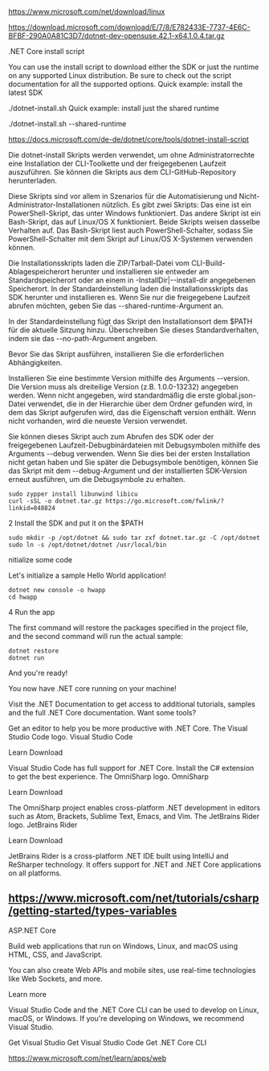https://www.microsoft.com/net/download/linux

https://download.microsoft.com/download/E/7/8/E782433E-7737-4E6C-BFBF-290A0A81C3D7/dotnet-dev-opensuse.42.1-x64.1.0.4.tar.gz

.NET Core install script

You can use the install script to download either the SDK or just the runtime on any supported Linux distribution. Be sure to check out the script documentation for all the supported options.
Quick example: install the latest SDK

./dotnet-install.sh
Quick example: install just the shared runtime

./dotnet-install.sh --shared-runtime

https://docs.microsoft.com/de-de/dotnet/core/tools/dotnet-install-script

Die dotnet-install Skripts werden verwendet, um ohne Administratorrechte eine Installation der CLI-Toolkette und der freigegebenen Laufzeit auszuführen. Sie können die Skripts aus dem CLI-GitHub-Repository herunterladen.

Diese Skripts sind vor allem in Szenarios für die Automatisierung und Nicht-Administrator-Installationen nützlich. Es gibt zwei Skripts: Das eine ist ein PowerShell-Skript, das unter Windows funktioniert. Das andere Skript ist ein Bash-Skript, das auf Linux/OS X funktioniert. Beide Skripts weisen dasselbe Verhalten auf. Das Bash-Skript liest auch PowerShell-Schalter, sodass Sie PowerShell-Schalter mit dem Skript auf Linux/OS X-Systemen verwenden können.

Die Installationsskripts laden die ZIP/Tarball-Datei vom CLI-Build-Ablagespeicherort herunter und installieren sie entweder am Standardspeicherort oder an einem in -InstallDir|--install-dir angegebenen Speicherort. In der Standardeinstellung laden die Installationsskripts das SDK herunter und installieren es. Wenn Sie nur die freigegebene Laufzeit abrufen möchten, geben Sie das --shared-runtime-Argument an.

In der Standardeinstellung fügt das Skript den Installationsort dem $PATH für die aktuelle Sitzung hinzu. Überschreiben Sie dieses Standardverhalten, indem sie das --no-path-Argument angeben.

Bevor Sie das Skript ausführen, installieren Sie die erforderlichen Abhängigkeiten.

Installieren Sie eine bestimmte Version mithilfe des Arguments --version. Die Version muss als dreiteilige Version (z.B. 1.0.0-13232) angegeben werden. Wenn nicht angegeben, wird standardmäßig die erste global.json-Datei verwendet, die in der Hierarchie über dem Ordner gefunden wird, in dem das Skript aufgerufen wird, das die Eigenschaft version enthält. Wenn nicht vorhanden, wird die neueste Version verwendet.

Sie können dieses Skript auch zum Abrufen des SDK oder der freigegebenen Laufzeit-Debugbinärdateien mit Debugsymbolen mithilfe des Arguments --debug verwenden. Wenn Sie dies bei der ersten Installation nicht getan haben und Sie später die Debugsymbole benötigen, können Sie das Skript mit dem --debug-Argument und der installierten SDK-Version erneut ausführen, um die Debugsymbole zu erhalten. 



    sudo zypper install libunwind libicu
    curl -sSL -o dotnet.tar.gz https://go.microsoft.com/fwlink/?linkid=848824

2
Install the SDK and put it on the $PATH

    sudo mkdir -p /opt/dotnet && sudo tar zxf dotnet.tar.gz -C /opt/dotnet
    sudo ln -s /opt/dotnet/dotnet /usr/local/bin

nitialize some code

Let's initialize a sample Hello World application!

    dotnet new console -o hwapp
    cd hwapp

4
Run the app

The first command will restore the packages specified in the project file, and the second command will run the actual sample:

    dotnet restore
    dotnet run

And you're ready!

You now have .NET core running on your machine!

Visit the .NET Documentation to get access to additional tutorials, samples and the full .NET Core documentation.
Want some tools?

Get an editor to help you be more productive with .NET Core.
The Visual Studio Code logo.
Visual Studio Code

Learn Download

Visual Studio Code has full support for .NET Core. Install the C# extension to get the best experience.
The OmniSharp logo.
OmniSharp

Learn Download

The OmniSharp project enables cross-platform .NET development in editors such as Atom, Brackets, Sublime Text, Emacs, and Vim.
The JetBrains Rider logo.
JetBrains Rider

Learn Download

JetBrains Rider is a cross-platform .NET IDE built using IntelliJ and ReSharper technology. It offers support for .NET and .NET Core applications on all platforms.


https://www.microsoft.com/net/tutorials/csharp/getting-started/types-variables
-------------

ASP.NET Core

Build web applications that run on Windows, Linux, and macOS using HTML, CSS, and JavaScript.

You can also create Web APIs and mobile sites, use real-time technologies like Web Sockets, and more.

Learn more

Visual Studio Code and the .NET Core CLI can be used to develop on Linux, macOS, or Windows. If you're developing on Windows, we recommend Visual Studio.

Get Visual Studio Get Visual Studio Code Get .NET Core CLI

https://www.microsoft.com/net/learn/apps/web

